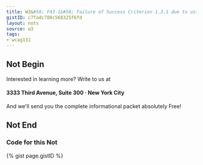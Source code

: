 ```yaml
---
title: W3&#58; F43-1&#58; Failure of Success Criterion 1.3.1 due to using structural markup in a way that does not represent relationships in the content
gistID: c7fadc780c568325f6fd
layout: nots
source: w3
tags:
- wcag131
---
```


<h2 aria-describedby="{{ page.gistID }}">Not Begin</h2>
<div class="rendered-not">
<p>Interested in learning more? Write to us at</p> 
<h4>3333 Third Avenue, Suite 300 · New York City</h4>

<p>And we'll send you the complete informational packet absolutely Free!</p>
</div> <!-- rendered-not -->

<h2 aria-describedby="{{ page.gistID }}">Not End</h2>

<h3 aria-describedby="{{ page.gistID }}">Code for this Not</h3>
{% gist page.gistID %}